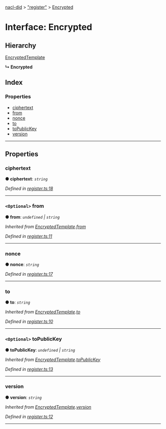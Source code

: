 [nacl-did](../README.md) > ["register"](../modules/_register_.md) > [Encrypted](../interfaces/_register_.encrypted.md)

# Interface: Encrypted

## Hierarchy

 [EncryptedTemplate](_register_.encryptedtemplate.md)

**↳ Encrypted**

## Index

### Properties

* [ciphertext](_register_.encrypted.md#ciphertext)
* [from](_register_.encrypted.md#from)
* [nonce](_register_.encrypted.md#nonce)
* [to](_register_.encrypted.md#to)
* [toPublicKey](_register_.encrypted.md#topublickey)
* [version](_register_.encrypted.md#version)

---

## Properties

<a id="ciphertext"></a>

###  ciphertext

**● ciphertext**: *`string`*

*Defined in [register.ts:18](https://github.com/uport-project/nacl-did/blob/16f44b5/src/register.ts#L18)*

___
<a id="from"></a>

### `<Optional>` from

**● from**: *`undefined` | `string`*

*Inherited from [EncryptedTemplate](_register_.encryptedtemplate.md).[from](_register_.encryptedtemplate.md#from)*

*Defined in [register.ts:11](https://github.com/uport-project/nacl-did/blob/16f44b5/src/register.ts#L11)*

___
<a id="nonce"></a>

###  nonce

**● nonce**: *`string`*

*Defined in [register.ts:17](https://github.com/uport-project/nacl-did/blob/16f44b5/src/register.ts#L17)*

___
<a id="to"></a>

###  to

**● to**: *`string`*

*Inherited from [EncryptedTemplate](_register_.encryptedtemplate.md).[to](_register_.encryptedtemplate.md#to)*

*Defined in [register.ts:10](https://github.com/uport-project/nacl-did/blob/16f44b5/src/register.ts#L10)*

___
<a id="topublickey"></a>

### `<Optional>` toPublicKey

**● toPublicKey**: *`undefined` | `string`*

*Inherited from [EncryptedTemplate](_register_.encryptedtemplate.md).[toPublicKey](_register_.encryptedtemplate.md#topublickey)*

*Defined in [register.ts:13](https://github.com/uport-project/nacl-did/blob/16f44b5/src/register.ts#L13)*

___
<a id="version"></a>

###  version

**● version**: *`string`*

*Inherited from [EncryptedTemplate](_register_.encryptedtemplate.md).[version](_register_.encryptedtemplate.md#version)*

*Defined in [register.ts:12](https://github.com/uport-project/nacl-did/blob/16f44b5/src/register.ts#L12)*

___

